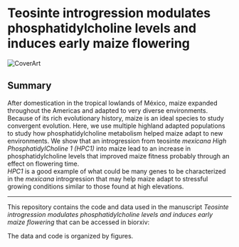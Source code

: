 # Teosinte introgression modulates phosphatidylcholine levels and induces early maize flowering

![CoverArt](/cover_repo.png)

## Summary
After domestication in the tropical lowlands of México, maize expanded throughout the Americas and adapted to very diverse environments. 
Because of its rich evolutionary history, maize is an ideal species to study convergent evolution. 
Here, we use multiple highland adapted populations to study how phosphatidylcholine metabolism helped maize adapt to new environments. 
We show that an introgression from teosinte *mexicana* *High PhosphatidylCholine 1 (HPC1)* into maize lead to an increase in phosphatidylcholine levels that improved maize fitness probably through an effect on flowering time.  
*HPC1* is a good example of what could be many genes to be characterized in the *mexicana* introgression that may help maize adapt to stressful growing conditions similar to those found at high elevations.  
***

This repository contains the code and data used in the manuscript *Teosinte introgression modulates phosphatidylcholine levels and induces early maize flowering* that can be accessed in biorxiv:

The data and code is organized by figures.


